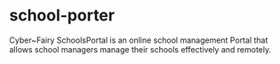 # school-porter
Cyber~Fairy SchoolsPortal is an online school management Portal that allows school managers manage their schools effectively and remotely.

